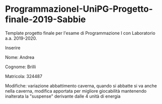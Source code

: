 # ProgrammazioneI-UniPG-Progetto-finale-2019-Sabbie
Template progetto finale per l'esame di Programmazione I con Laboratorio a.a. 2019-2020.

Inserire

Nome: Andrea

Cognome: Brilli

Matricola: 324487


Modifiche: variazione abbattimento caverna, quando si abbatte si va anche nella caverna, modifica apportata per migliore giocabilità mantenendo inalterata la "suspense" derivante dalle 4 unità di energia
